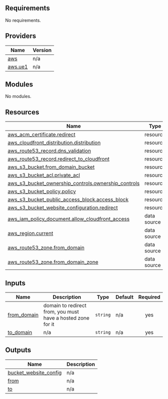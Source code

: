 <!-- BEGIN_TF_DOCS -->
## Requirements

No requirements.

## Providers

| Name | Version |
|------|---------|
| <a name="provider_aws"></a> [aws](#provider\_aws) | n/a |
| <a name="provider_aws.ue1"></a> [aws.ue1](#provider\_aws.ue1) | n/a |

## Modules

No modules.

## Resources

| Name | Type |
|------|------|
| [aws_acm_certificate.redirect](https://registry.terraform.io/providers/hashicorp/aws/latest/docs/resources/acm_certificate) | resource |
| [aws_cloudfront_distribution.distribution](https://registry.terraform.io/providers/hashicorp/aws/latest/docs/resources/cloudfront_distribution) | resource |
| [aws_route53_record.dns_validation](https://registry.terraform.io/providers/hashicorp/aws/latest/docs/resources/route53_record) | resource |
| [aws_route53_record.redirect_to_cloudfront](https://registry.terraform.io/providers/hashicorp/aws/latest/docs/resources/route53_record) | resource |
| [aws_s3_bucket.from_domain_bucket](https://registry.terraform.io/providers/hashicorp/aws/latest/docs/resources/s3_bucket) | resource |
| [aws_s3_bucket_acl.private_acl](https://registry.terraform.io/providers/hashicorp/aws/latest/docs/resources/s3_bucket_acl) | resource |
| [aws_s3_bucket_ownership_controls.ownership_controls](https://registry.terraform.io/providers/hashicorp/aws/latest/docs/resources/s3_bucket_ownership_controls) | resource |
| [aws_s3_bucket_policy.policy](https://registry.terraform.io/providers/hashicorp/aws/latest/docs/resources/s3_bucket_policy) | resource |
| [aws_s3_bucket_public_access_block.access_block](https://registry.terraform.io/providers/hashicorp/aws/latest/docs/resources/s3_bucket_public_access_block) | resource |
| [aws_s3_bucket_website_configuration.redirect](https://registry.terraform.io/providers/hashicorp/aws/latest/docs/resources/s3_bucket_website_configuration) | resource |
| [aws_iam_policy_document.allow_cloudfront_access](https://registry.terraform.io/providers/hashicorp/aws/latest/docs/data-sources/iam_policy_document) | data source |
| [aws_region.current](https://registry.terraform.io/providers/hashicorp/aws/latest/docs/data-sources/region) | data source |
| [aws_route53_zone.from_domain](https://registry.terraform.io/providers/hashicorp/aws/latest/docs/data-sources/route53_zone) | data source |
| [aws_route53_zone.from_domain_zone](https://registry.terraform.io/providers/hashicorp/aws/latest/docs/data-sources/route53_zone) | data source |

## Inputs

| Name | Description | Type | Default | Required |
|------|-------------|------|---------|:--------:|
| <a name="input_from_domain"></a> [from\_domain](#input\_from\_domain) | domain to redirect from, you must have a hosted zone for it | `string` | n/a | yes |
| <a name="input_to_domain"></a> [to\_domain](#input\_to\_domain) | n/a | `string` | n/a | yes |

## Outputs

| Name | Description |
|------|-------------|
| <a name="output_bucket_website_config"></a> [bucket\_website\_config](#output\_bucket\_website\_config) | n/a |
| <a name="output_from"></a> [from](#output\_from) | n/a |
| <a name="output_to"></a> [to](#output\_to) | n/a |
<!-- END_TF_DOCS -->